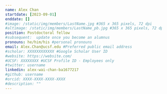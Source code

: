 ```yaml
---
name: Alex Chan
startdate: [2023-09-01]
enddate: []
#image: /static/img/members/LastName.jpg #365 x 365 pixels, 72 dpi
#altimage: /static/img/members/LastName_pb.jpg #365 x 365 pixels, 72 dpi
position: Postdoctoral fellow
#subsequent:  update once you become an alumnus
pronouns: he/him/his #personal pronouns
email: Alex.Chan@ucsf.edu #Preferred public email address
#scholar: XXXXXXXXXXXX #Google Scholar User ID
#website: https://website.com/
#UCSF: XXXXXXXX #UCSF Profile ID - Employees only
#twitter: username
linkedin: alex-wai-chan-ba1677217
#github: username
#orcid: XXXX-XXXX-XXXX-XXXX
#description: ""
---
```

